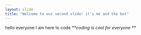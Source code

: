 ```yaml
---
layout: slide
title: "Welcome to our second slide! it's me and the bot"
---
```

hello everyone I am here to code
_**coding is cool for everyone **_
